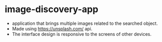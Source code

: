 # image-discovery-app
- application that brings multiple images related to the searched object.
- Made using https://unsplash.com/ api.
- The interface design is responsive to the screens of other devices.
